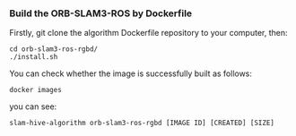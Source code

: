 ### Build the ORB-SLAM3-ROS by Dockerfile
Firstly, git clone the algorithm Dockerfile repository to your computer, then:
```
cd orb-slam3-ros-rgbd/
./install.sh
```
You can check whether the image is successfully built as follows:
```
docker images
```
you can see:
```
slam-hive-algorithm orb-slam3-ros-rgbd [IMAGE ID] [CREATED] [SIZE]
```
